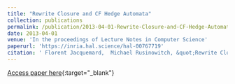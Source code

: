 ```yaml
---
title: "Rewrite Closure and CF Hedge Automata"
collection: publications
permalink: /publication/2013-04-01-Rewrite-Closure-and-CF-Hedge-Automata
date: 2013-04-01
venue: 'In the proceedings of Lecture Notes in Computer Science'
paperurl: 'https://inria.hal.science/hal-00767719'
citation: ' Florent Jacquemard,  Michael Rusinowitch, &quot;Rewrite Closure and CF Hedge Automata.&quot; In the proceedings of Lecture Notes in Computer Science, 2013.'
---
```

[Access paper here](https://inria.hal.science/hal-00767719){:target="_blank"}
